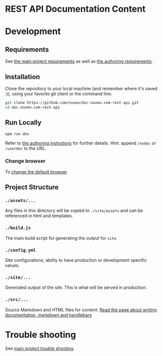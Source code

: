 # REST API Documentation Content

# Development

## Requirements

See [the main project requirements](https://github.com/nuxeo/doc.nuxeo.com/blob/master/README.md#requirements) as well as [the authoring requirements](https://github.com/nuxeo/doc.nuxeo.com/blob/master/docs/writing-documentation.md#requirements).

## Installation

Clone the repository to your local machine (and remember where it's saved :)), using your favorite git client or the command line:
```bash
git clone https://github.com/nuxeo/doc.nuxeo.com-rest-api.git
cd doc.nuxeo.com-rest-api
```

## Run Locally
```bash
npm run dev
```

Refer to [the authoring instrutions](https://github.com/nuxeo/doc.nuxeo.com/blob/master/docs/writing-documentation.md#installation) for further details. Hint: append `/nxdoc` or `/userdoc` to the URL.

### Change browser

To [change the default browser](https://github.com/nuxeo/doc.nuxeo.com/blob/master/README.md#change-browser).

## Project Structure

### `./assets/...`

Any files in this directory will be copied to `./site/assets` and can be referenced in html and templates.

### `./build.js`

The main build script for generating the output for `site`.

### `./config.yml`

Site configurations, ability to have production or development specific values.

### `./site/...`

Generated output of the site. This is what will be served in production.

### `./src/...`

Source Markdown and HTML files for content.
[Read the page about writing documentation, markdown and handlebars](https://github.com/nuxeo/doc.nuxeo.com/blob/master/docs/writing-documentation.md)

# Trouble shooting

See [main project trouble shooting](https://github.com/nuxeo/doc.nuxeo.com/blob/master/README.md#trouble-shooting).
